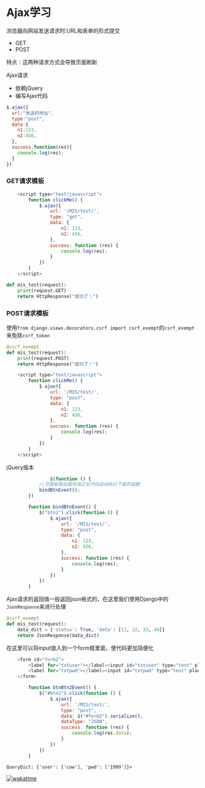 # Ajax学习

浏览器向网站发送请求时:URL和表单的形式提交

- GET
- POST

特点：这两种请求方式会导致页面刷新

Ajax请求

- 依赖jQuery
- 编写Ajax代码

```javascript
$.ajax({
  url:"发送的地址",
  type:"post",
  data:{
    n1:123,
    n2:456,
  },
  success:function(res){
    console.log(res);
  }
})
```

### GET请求模板

```javascript
    <script type="text/javascript">
        function clickMe() {
            $.ajax({
                url: '/MIS/test/',
                type: "get",
                data: {
                    n1: 123,
                    n2: 456,
                },
                success: function (res) {
                    console.log(res);
                }
            })
        }
    </script>
```

```python
def mis_test(request):
    print(request.GET)
    return HttpResponse("成功了！")

```

### POST请求模板

使用`from django.views.decorators.csrf import csrf_exempt`的`csrf_exempt`来免除`csrf_token`

```python
@csrf_exempt
def mis_test(request):
    print(request.POST)
    return HttpResponse("成功了！")
```

```javascript
    <script type="text/javascript">
        function clickMe() {
            $.ajax({
                url: '/MIS/test/',
                type: "post",
                data: {
                    n1: 123,
                    n2: 456,
                },
                success: function (res) {
                    console.log(res);
                }
            })
        }
    </script>
```

jQuery版本

```javascript
				$(function () {
            //页面框架加载完成之后代码自动执行下面的函数
            bindBtnEvent();
        })

        function bindBtnEvent() {
            $("btn1").click(function () {
                $.ajax({
                    url: '/MIS/test/',
                    type: "post",
                    data: {
                        n1: 123,
                        n2: 456,
                    },
                    success: function (res) {
                        console.log(res);
                    }
                })
            })
        }
```

Ajax请求的返回值一般返回json格式的，在这里我们使用Django中的`JsonResponse`来进行处理

```python
@csrf_exempt
def mis_test(request):
    data_dict = {'status': True, 'data': [11, 22, 33, 44]}
    return JsonResponse(data_dict)
```

在这里可以将input放入到一个form框里面，使代码更加简便化

```javascript
    <form id="form2">
        <label for="txtuser"></label><input id="txtuser" type="text" placeholder="姓名" name="user"/>
        <label for="txtpwd"></label><input id="txtpwd" type="text" placeholder="密码" name="pwd"/>
    </form>
```

```javascript
        function btnBtn2Event() {
            $("#btn2").click(function () {
                $.ajax({
                    url: '/MIS/test/',
                    type: "post",
                    data: $("#form2").serialize(),
                    dataType: "JSON",
                    success: function (res) {
                        console.log(res.data);
                    }
                })
            })
        }

```

`QueryDict: {'user': ['cow'], 'pwd': ['1999']}>`

[![wakatime](https://wakatime.com/badge/user/c636fb10-cd3b-428e-8eea-8d2c6da35177/project/58426bb1-0741-436e-be94-440f69c03737.svg)](https://wakatime.com/badge/user/c636fb10-cd3b-428e-8eea-8d2c6da35177/project/58426bb1-0741-436e-be94-440f69c03737)
